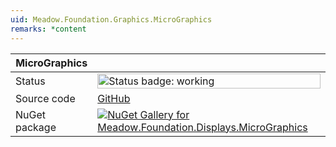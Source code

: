 ```yaml
---
uid: Meadow.Foundation.Graphics.MicroGraphics
remarks: *content
---
```


| MicroGraphics | |
|--------|--------|
| Status | <img src="https://img.shields.io/badge/Working-brightgreen" style="width: auto; height: -webkit-fill-available;" alt="Status badge: working" /> |
| Source code | [GitHub](https://github.com/WildernessLabs/Meadow.Foundation/tree/main/Source/Meadow.Foundation.Libraries_and_Frameworks/Graphics.MicroGraphics/Driver) |
| NuGet package | <a href="https://www.nuget.org/packages/Meadow.Foundation.Displays.MicroGraphics/" target="_blank"><img src="https://img.shields.io/nuget/v/Meadow.Foundation.Displays.MicroGraphics.svg?label=Meadow.Foundation.Displays.MicroGraphics" alt="NuGet Gallery for Meadow.Foundation.Displays.MicroGraphics" /></a> |
